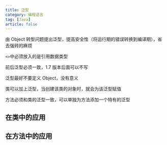 ```yaml
---
title: 泛型
category: 编程语言
tag: [Java]
article: false
---
```


由 Object 转型问题提出泛型，提高安全性（将运行期的错误转换到编译期），省去强转的麻烦

`<>`中必须放入的是引用数据类型

前后泛型必须一致，1.7 版本后面可以不写

泛型最好不要定义 Object，没有意义

类可以加上泛型，当创建该类的对象时，就会为该泛型赋值

方法必须和类的泛型一致，可以单独为方法添加一个特有的泛型

## 在类中的应用

<!-- todo -->

## 在方法中的应用

<!-- todo -->